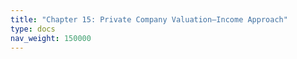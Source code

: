 ```yaml
---
title: "Chapter 15: Private Company Valuation—Income Approach"
type: docs
nav_weight: 150000
---
```

